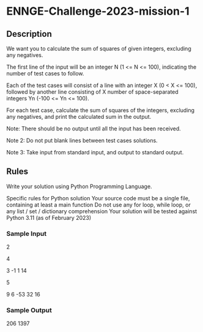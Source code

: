 # ENNGE-Challenge-2023-mission-1

## Description
We want you to calculate the sum of squares of given integers, excluding any negatives.

The first line of the input will be an integer N (1 <= N <= 100), indicating the number of test cases to follow.

Each of the test cases will consist of a line with an integer X (0 < X <= 100), followed by another line consisting of X number of space-separated integers Yn (-100 <= Yn <= 100).

For each test case, calculate the sum of squares of the integers, excluding any negatives, and print the calculated sum in the output.

Note: There should be no output until all the input has been received.

Note 2: Do not put blank lines between test cases solutions.

Note 3: Take input from standard input, and output to standard output.

## Rules
Write your solution using  Python Programming Language.

Specific rules for Python solution
Your source code must be a single file, containing at least a main function
Do not use any for loop, while loop, or any list / set / dictionary comprehension
Your solution will be tested against Python 3.11 (as of February 2023)

### Sample Input
2

4

3 -1 1 14

5

9 6 -53 32 16

### Sample Output
206
1397
